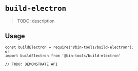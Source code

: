 # `build-electron`

> TODO: description

## Usage

```
const buildElectron = require('@bin-tools/build-electron');
or
import buildElectron from '@bin-tools/build-electron'

// TODO: DEMONSTRATE API
```
